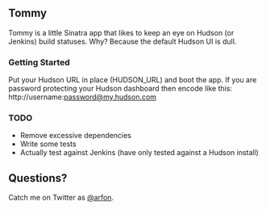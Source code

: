 ## Tommy

Tommy is a little Sinatra app that likes to keep an eye on Hudson (or Jenkins) build statuses. Why? Because the default Hudson UI is dull.

### Getting Started

Put your Hudson URL in place (HUDSON_URL) and boot the app. If you are password protecting your Hudson dashboard then encode like this: http://username:password@my.hudson.com
 
### TODO

  - Remove excessive dependencies
  - Write some tests
  - Actually test against Jenkins (have only tested against a Hudson install)

## Questions?

Catch me on Twitter as [@arfon](http://twitter.com/arfon "Twitter").
